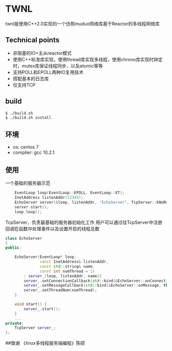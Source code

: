# TWNL

twnl是使用C++2.0实现的一个仿照muduo网络库基于Reactor的多线程网络库

## Technical points
* 非阻塞的IO+主从reactor模式
* 使用C++标准库实现，使用thread库实现多线程，使用chrono库实现时钟定时，mutex库保证线程同步，以及atomic等等
* 支持POLL和EPOLL两种IO复用技术
* 搭配基本的日志库
* 仅支持TCP


## build
```shell
$ ./build.sh 
$ ./build.sh install
```


## 环境
* os: centos 7
* complier: gcc 10.2.1


## 使用

一个基础的服务器示范

```c++
	EventLoop loop(EventLoop::EPOLL, EventLoop::ET);                                 //设置事件循环的模式
	InetAddress listenAddr(12345);                                                   //监听端口
	EchoServer server(&loop, listenAddr, "EchoServer", TcpServer::kNoReusePort);     //用户设计的服务器
	server.start();                                                                  //启动服务器
	loop.loop();                                                                     //开启事件循环处理事件
```

TcpServer，负责最基础的服务器初始化工作
用户可以通过往TcpServer中注册回调在函数中处理事件以及设置开启的线程总数
```c++
class EchoServer
{
public:

	EchoServer(EventLoop* loop,
			   const InetAddress& listenAddr,
			   const std::string& name,
               const int numThread = 1) 
        : server_(loop, listenAddr, name){
        server_.setConnectionCallback(std::bind(&EchoServer::onConnection, this, _1));
        server_.setMessageCallback(std::bind(&EchoServer::onMessage, this, _1, _2, _3));
        server_.setThreadNum(numThread);
    }

	void start() {
        server_.start();
    }
    ...
private:
    TcpServer server_;
};
```


##致谢
	《linux多线程服务端编程》陈硕














